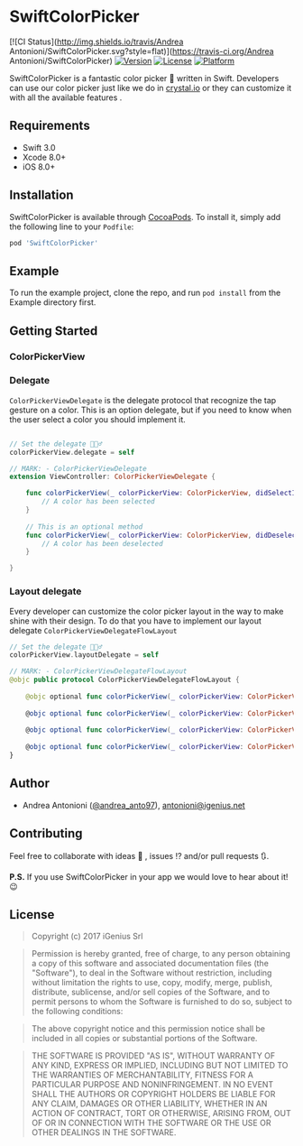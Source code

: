 # SwiftColorPicker

[![CI Status](http://img.shields.io/travis/Andrea Antonioni/SwiftColorPicker.svg?style=flat)](https://travis-ci.org/Andrea Antonioni/SwiftColorPicker)
[![Version](https://img.shields.io/cocoapods/v/SwiftColorPicker.svg?style=flat)](http://cocoapods.org/pods/SwiftColorPicker)
[![License](https://img.shields.io/cocoapods/l/SwiftColorPicker.svg?style=flat)](http://cocoapods.org/pods/SwiftColorPicker)
[![Platform](https://img.shields.io/cocoapods/p/SwiftColorPicker.svg?style=flat)](http://cocoapods.org/pods/SwiftColorPicker)

SwiftColorPicker is a fantastic color picker 🎨 written in Swift. Developers can use our color picker just like we do in [crystal.io](https://crystal.io) or they can customize it with all the available features .

## Requirements
 * Swift 3.0
 * Xcode 8.0+
 * iOS 8.0+

## Installation

SwiftColorPicker is available through [CocoaPods](http://cocoapods.org). To install
it, simply add the following line to your ```Podfile```:

```ruby
pod 'SwiftColorPicker'
```
## Example

To run the example project, clone the repo, and run `pod install` from the Example directory first.

## Getting Started
### ColorPickerView

### Delegate
```ColorPickerViewDelegate``` is the delegate protocol that recognize the tap gesture on a color. This is an option delegate, but if you need to know when the user select a color you should implement it.

```swift

// Set the delegate 🙋🏻‍♂️
colorPickerView.delegate = self

// MARK: - ColorPickerViewDelegate
extension ViewController: ColorPickerViewDelegate {

    func colorPickerView(_ colorPickerView: ColorPickerView, didSelectItemAt indexPath: IndexPath) {
        // A color has been selected
    }
    
    // This is an optional method
    func colorPickerView(_ colorPickerView: ColorPickerView, didDeselectItemAt indexPath: IndexPath) {
        // A color has been deselected
    }

}

```

### Layout delegate

Every developer can customize the color picker layout in the way to make shine with their design. To do that you have to implement our layout delegate ```ColorPickerViewDelegateFlowLayout```

```swift
// Set the delegate 🙋🏻‍♂️
colorPickerView.layoutDelegate = self

// MARK: - ColorPickerViewDelegateFlowLayout
@objc public protocol ColorPickerViewDelegateFlowLayout {
    
    @objc optional func colorPickerView(_ colorPickerView: ColorPickerView, sizeForItemAt indexPath: IndexPath) -> CGSize
    
    @objc optional func colorPickerView(_ colorPickerView: ColorPickerView, minimumLineSpacingForSectionAt section: Int) -> CGFloat
    
    @objc optional func colorPickerView(_ colorPickerView: ColorPickerView, minimumInteritemSpacingForSectionAt section: Int) -> CGFloat
    
    @objc optional func colorPickerView(_ colorPickerView: ColorPickerView, insetForSectionAt section: Int) -> UIEdgeInsets
}

```

## Author

* Andrea Antonioni ([@andrea_anto97](https://twitter.com/andrea_anto97)), antonioni@igenius.net 

## Contributing
Feel free to collaborate with ideas 💭 , issues ⁉️ and/or pull requests 🔃.

**P.S.** If you use SwiftColorPicker in your app we would love to hear about it! 😉
## License

> Copyright (c) 2017 iGenius Srl

> Permission is hereby granted, free of charge, to any person obtaining a copy
> of this software and associated documentation files (the "Software"), to deal
> in the Software without restriction, including without limitation the rights
> to use, copy, modify, merge, publish, distribute, sublicense, and/or sell
> copies of the Software, and to permit persons to whom the Software is
> furnished to do so, subject to the following conditions:

> The above copyright notice and this permission notice shall be included in
> all copies or substantial portions of the Software.

> THE SOFTWARE IS PROVIDED "AS IS", WITHOUT WARRANTY OF ANY KIND, EXPRESS OR
> IMPLIED, INCLUDING BUT NOT LIMITED TO THE WARRANTIES OF MERCHANTABILITY,
> FITNESS FOR A PARTICULAR PURPOSE AND NONINFRINGEMENT. IN NO EVENT SHALL THE
> AUTHORS OR COPYRIGHT HOLDERS BE LIABLE FOR ANY CLAIM, DAMAGES OR OTHER
> LIABILITY, WHETHER IN AN ACTION OF CONTRACT, TORT OR OTHERWISE, ARISING FROM,
> OUT OF OR IN CONNECTION WITH THE SOFTWARE OR THE USE OR OTHER DEALINGS IN
> THE SOFTWARE.
